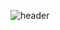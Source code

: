 ![header](https://capsule-render.vercel.app/api?type=waving&color=1C768F&height=300&section=header&text=DaeEun&Kim&fontSize=90)

